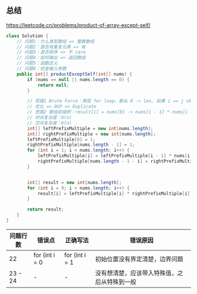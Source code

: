 ## 总结

https://leetcode.cn/problems/product-of-array-except-self/

```java
class Solution {
    // 问题1：什么类型数组 => 整数数组
    // 问题2：是否有重复元素 => 有
    // 问题3：是否排序 => 不 care
    // 问题4：如何输出 => 返回数组
    // 问题5：函数定义
    // 问题6：检查输入参数
    public int[] productExceptSelf(int[] nums) {
        if (nums == null || nums.length == 0) {
            return null;
        }

        // 思路1 Brute Force：两层 for loop，都从 0 -> len, 如果 i == j skip. 时间复杂度 O(n^2) 空间复杂度 O(n)
        // 优化 => DUP => Duplicate
        // 思路2 数组前缀积：result[i] = nums[0] -> nums[i - 1] * nums[i + 1] -> nums[length - 1]
        // 时间复杂度：O(n)
        // 空间复杂度：O(n)
        int[] leftPrefixMultiple = new int[nums.length];
        int[] rightPrefixMultiple = new int[nums.length];
        leftPrefixMultiple[0] = 1;
        rightPrefixMultiple[nums.length - 1] = 1;
        for (int i = 1; i < nums.length; i++) {
            leftPrefixMultiple[i] = leftPrefixMultiple[i - 1] * nums[i - 1];
            rightPrefixMultiple[nums.length - 1 - i] = rightPrefixMultiple[nums.length - i] * nums[nums.length - i];
        }


        int[] result = new int[nums.length];
        for (int i = 0; i < nums.length; i++) {
            result[i] = leftPrefixMultiple[i] * rightPrefixMultiple[i];
        }

        return result;
    }
}
```

| 问题行数    | 错误点            | 正确写法           | 错误原因                   |
|---------|----------------|----------------|------------------------|
| 22      | for (int i = 0 | for (int i = 1 | 初始位置没有界定清楚，边界问题        |
| 23 - 24 | -              | -              | 没有想清楚，应该带入特殊值，之后从特殊到一般 |
